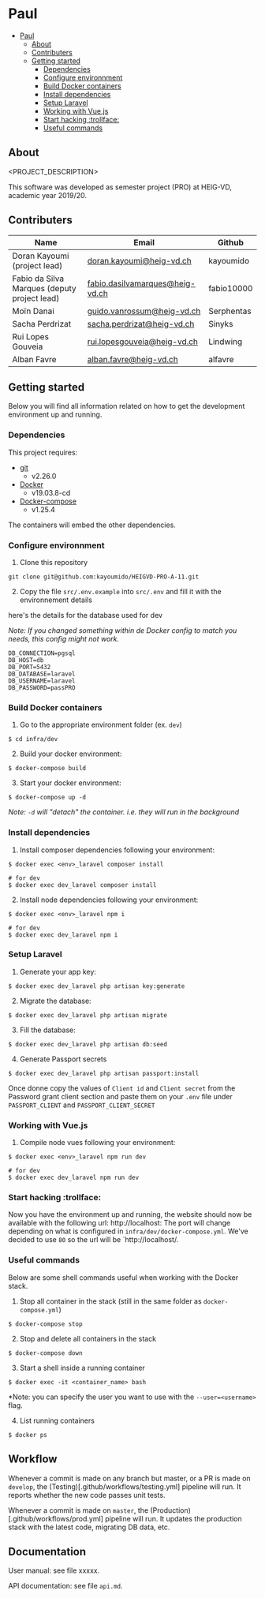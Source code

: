 # Paul

- [Paul](#paul)
  - [About](#about)
  - [Contributers](#contributers)
  - [Getting started](#getting-started)
    - [Dependencies](#dependencies)
    - [Configure environnment](#configure-environnment)
    - [Build Docker containers](#build-docker-containers)
    - [Install dependencies](#install-dependencies)
    - [Setup Laravel](#setup-Laravel)
    - [Working with Vue.js](#working-with-vuejs)
    - [Start hacking :trollface:](#start-hacking-trollface)
    - [Useful commands](#useful-commands)

## About
<PROJECT_DESCRIPTION>

This software was developed as semester project (PRO) at HEIG-VD,
academic year 2019/20.

## Contributers

| Name                                         | Email                           | Github     |
|----------------------------------------------|---------------------------------|------------|
| Doran Kayoumi (project lead)                 | doran.kayoumi@heig-vd.ch        | kayoumido  |
| Fabio da Silva Marques (deputy project lead) | fabio.dasilvamarques@heig-vd.ch | fabio10000 |
| Moïn Danai                                   | guido.vanrossum@heig-vd.ch      | Serphentas |
| Sacha Perdrizat                              | sacha.perdrizat@heig-vd.ch      | Sinyks     |
| Rui Lopes Gouveia                            | rui.lopesgouveia@heig-vd.ch     | Lindwing   |
| Alban Favre                                  | alban.favre@heig-vd.ch          | alfavre    |

## Getting started

Below you will find all information related on how to get the development environment up and running.

### Dependencies

This project requires:

- [git](https://git-scm.com/downloads)
  - v2.26.0
- [Docker](https://docs.docker.com/install/)
  - v19.03.8-cd
- [Docker-compose](https://docs.docker.com/compose/install/)
  - v1.25.4

The containers will embed the other dependencies.


### Configure environnment
1. Clone this repository
```
git clone git@github.com:kayoumido/HEIGVD-PRO-A-11.git
```

2. Copy the file `src/.env.example` into `src/.env` and fill it with the environnement details

here's the details for the database used for dev

*Note: If you changed something within de Docker config to match you needs, this config might not work.*
```
DB_CONNECTION=pgsql
DB_HOST=db
DB_PORT=5432
DB_DATABASE=laravel
DB_USERNAME=laravel
DB_PASSWORD=passPRO
```

### Build Docker containers
1. Go to the appropriate environment folder (ex. ``dev``)
```
$ cd infra/dev
```

2. Build your docker environment:
```shell
$ docker-compose build
```

3. Start your docker environment:
```shell
$ docker-compose up -d
```
*Note: `-d` will "detach" the container. i.e. they will run in the background*


### Install dependencies
1. Install composer dependencies following your environment:
```shell
$ docker exec <env>_laravel composer install

# for dev
$ docker exec dev_laravel composer install
```

2. Install node dependencies following your environment:
```shell
$ docker exec <env>_laravel npm i

# for dev
$ docker exec dev_laravel npm i
```

### Setup Laravel
1. Generate your app key:
```shell
$ docker exec dev_laravel php artisan key:generate
```

2. Migrate the database:
```shell
$ docker exec dev_laravel php artisan migrate
```

3. Fill the database:
```shell
$ docker exec dev_laravel php artisan db:seed
```

4. Generate Passport secrets
```shell
$ docker exec dev_laravel php artisan passport:install
```
Once donne copy the values of `Client id` and `Client secret` from the Password 
grant client section and paste them on your `.env` file under `PASSPORT_CLIENT` and `PASSPORT_CLIENT_SECRET`

### Working with Vue.js
1. Compile node vues following your environment:
```shell
$ docker exec <env>_laravel npm run dev

# for dev
$ docker exec dev_laravel npm run dev
```

### Start hacking :trollface:
Now you have the environment up and running, the website should now be available with the following url: http://localhost:<port>
The port will change depending on what is configured in `infra/dev/docker-compose.yml`. We've decided to use `80`
so the url will be `http://localhost/.

### Useful commands
Below are some shell commands useful when working with the Docker stack.

1. Stop all container in the stack (still in the same folder as `docker-compose.yml`)
```shell
$ docker-compose stop
```
2. Stop and delete all containers in the stack
```shell
$ docker-compose down
```

3. Start a shell inside a running container
```shell
$ docker exec -it <container_name> bash
```
*Note: you can specify the user you want to use with the `--user=<username>` flag.

4. List running containers
```shell
$ docker ps
```

## Workflow

Whenever a commit is made on any branch but master, or a PR is made on `develop`, the (Testing)[.github/workflows/testing.yml] pipeline will run. It reports whether the new code passes unit tests.

Whenever a commit is made on `master`, the (Production)[.github/workflows/prod.yml] pipeline will run. It updates the production stack with the latest code, migrating DB data, etc.

## Documentation

User manual: see file xxxxx.

API documentation: see file `api.md`.
